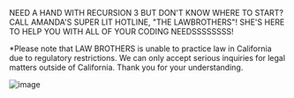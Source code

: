 NEED A HAND WITH RECURSION 3 BUT DON'T KNOW WHERE TO START? CALL AMANDA'S SUPER LIT HOTLINE, "THE LAWBROTHERS"! SHE'S HERE TO HELP YOU WITH ALL OF YOUR CODING NEEDSSSSSSSS! 

*Please note that LAW BROTHERS is unable to practice law in California due to regulatory restrictions. We can only accept serious inquiries for legal matters outside of California. Thank you for your understanding.

![image](https://github.com/PrestonChengAPCSA/recursion3/assets/143027975/0e2937ac-1e99-4dfd-a8d5-f5521c49bcbb)

